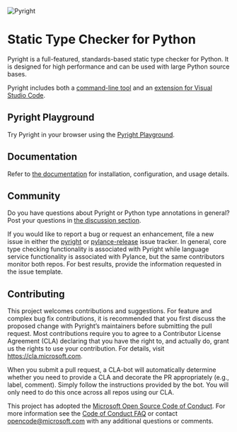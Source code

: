 ![Pyright](https://github.com/microsoft/pyright/blob/main/docs/img/PyrightLarge.png)

# Static Type Checker for Python

Pyright is a full-featured, standards-based static type checker for Python. It is designed for high performance and can be used with large Python source bases.

Pyright includes both a [command-line tool](https://microsoft.github.io/pyright/#/command-line) and an [extension for Visual Studio Code](https://marketplace.visualstudio.com/items?itemName=ms-pyright.pyright).


## Pyright Playground

Try Pyright in your browser using the [Pyright Playground](https://pyright-play.net/?code=MQAgKgFglgziMEMC2AHANgUxAEw0g9gHYwAuATgiRnBPgO4gDG%2BSBhIGZZ%2BZcjC7AEZZcVRlWzwSlKPzRoAniEFKUCslADmEEgDoAUPtwAzEAmzYAFAA8AXCGNp8lADQgF9x85IBKW-pBAkDIMEgBXMnZrEABqd0NQAAUEGBgoQk0zKTIQdNIBRiwUkBIILBgMZkJJBDJNMKQMQhJg6jC0Ejh0rLIw5qhGjmtClBIoIgNzKwBGNwAiOZ99IA).


## Documentation

Refer to [the documentation](https://microsoft.github.io/pyright) for installation, configuration, and usage details.


## Community
Do you have questions about Pyright or Python type annotations in general? Post your questions in [the discussion section](https://github.com/microsoft/pyright/discussions).

If you would like to report a bug or request an enhancement, file a new issue in either the [pyright](https://github.com/microsoft/pyright/issues) or [pylance-release](https://github.com/microsoft/pylance-release/issues) issue tracker. In general, core type checking functionality is associated with Pyright while language service functionality is associated with Pylance, but the same contributors monitor both repos. For best results, provide the information requested in the issue template.


## Contributing

This project welcomes contributions and suggestions. For feature and complex bug fix contributions, it is recommended that you first discuss the proposed change with Pyright’s maintainers before submitting the pull request. Most contributions require you to agree to a Contributor License Agreement (CLA) declaring that you have the right to, and actually do, grant us the rights to use your contribution. For details, visit https://cla.microsoft.com.

When you submit a pull request, a CLA-bot will automatically determine whether you need to provide a CLA and decorate the PR appropriately (e.g., label, comment). Simply follow the instructions provided by the bot. You will only need to do this once across all repos using our CLA.

This project has adopted the [Microsoft Open Source Code of Conduct](https://opensource.microsoft.com/codeofconduct/). For more information see the [Code of Conduct FAQ](https://opensource.microsoft.com/codeofconduct/faq/) or contact [opencode@microsoft.com](mailto:opencode@microsoft.com) with any additional questions or comments.
